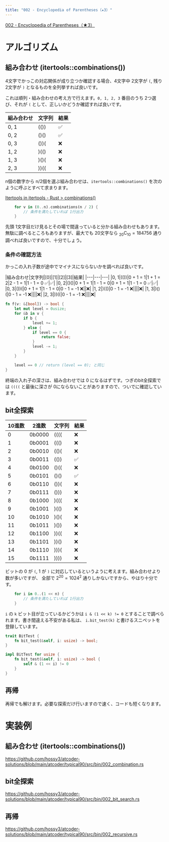 ```yaml
---
title: "002 - Encyclopedia of Parentheses（★3）"
---
```


[002 \- Encyclopedia of Parentheses（★3）](https://atcoder.jp/contests/typical90/tasks/typical90_b)


# アルゴリズム

## 組み合わせ (itertools::combinations())

4文字でかっこの対応関係が成り立つか確認する場合、4文字中 2文字が `(`, 残り 2文字が `)` となるものを全列挙すれば良いです。

これは順列・組み合わせの考え方で行えます。`0, 1, 2, 3` 番目のうち 2つ選び、それが `(` として、正しいかどうか確認すれば良いです。

|組み合わせ|文字列|結果|
|---|---|---|
|0, 1|(())|✅|
|0, 2|()()|✅|
|0, 3|())(|❌|
|1, 2|)(()|❌|
|1, 3|)()(|❌|
|2, 3|))((|❌|

n個の数字から n/2個を選ぶ組み合わせは、`itertools::combinations()` を次のように呼ぶとすべて求まります。

[Itertools in itertools \- Rust > combinations()](https://docs.rs/itertools/latest/itertools/trait.Itertools.html#method.combinations)

```rust
    for v in (0..n).combinations(n / 2) {
        // 条件を満たしていれば 1行出力
    }
```

先頭 1文字目だけ見るとその場で間違っていると分かる組み合わせもあります。無駄に調べるところもありますが、最大でも 20文字なら ${}_20 \mathrm{ C }_10 = 184756$ 通り調べれば良いですので、十分でしょう。

### 条件の確認方法

かっこの入れ子数が途中でマイナスにならないかを調べれば良いです。

|組み合わせ|文字列|[0]|[1]|[2]|[3]|結果|
|---|---|---|
|0, 1|(())|0 + 1 = 1|1 + 1 = 2|2 - 1 = 1|1 - 1 = 0 ✅|✅|
|0, 2|()()|0 + 1 = 1|1 - 1 = 0|0 + 1 = 1|1 - 1 = 0 ✅|✅|
|0, 3|())(|0 + 1 = 1|1 - 1 = 0|0 - 1 = -1 ❌||❌|
|1, 2|)(()|0 - 1 = -1 ❌||||❌|
|1, 3|)()(|0 - 1 = -1 ❌||||❌|
|2, 3|))((|0 - 1 = -1 ❌||||❌|

```rust
fn f(v: &[bool]) -> bool {
    let mut level = 0usize;
    for &b in v {
        if b {
            level += 1;
        } else {
            if level == 0 {
                return false;
            }
            level -= 1;
        }
    }

    level == 0 // return (level == 0); と同じ
}
```

終端の入れ子の深さは、組み合わせでは 0 になるはずです。つぎのbit全探索では `((((` と最後に深さが 0にならないことがありますので、ついでに確認しています。


## bit全探索

|10進数|2進数|文字列|結果|
|---|---|---|---|
|0|0b0000|((((|❌|
|1|0b0001|((()|❌|
|2|0b0010|(()(|❌|
|3|0b0011|(())|✅|
|4|0b0100|()((|❌|
|5|0b0101|()()|✅|
|6|0b0110|())(|❌|
|7|0b0111|()))|❌|
|8|0b1000|)(((|❌|
|9|0b1001|)(()|❌|
|10|0b1010|)()(|❌|
|11|0b1011|)())|❌|
|12|0b1100|))((|❌|
|13|0b1101|))()|❌|
|14|0b1110|)))(|❌|
|15|0b1111|))))|❌|

ビットの 0 が `(`, 1 が `)` に対応しているというように考えます。組み合わせより数が多いですが、 全部で $2^20 = 1024^2$ 通りしかないですから、やはり十分です。

```rust
    for i in 0..(1 << n) {
        // 条件を満たしていれば 1行出力
    }
```

`i` の `k` ビット目が立っているかどうかは `i & (1 << k) != 0` とすることで調べられます。書き間違える不安がある私は、 `i.bit_test(k)` と書けるスニペットを登録しています。

```rust
trait BitTest {
    fn bit_test(&self, i: usize) -> bool;
}

impl BitTest for usize {
    fn bit_test(&self, i: usize) -> bool {
        self & (1 << i) != 0
    }
}
```

## 再帰

再帰でも解けます。必要な探索だけ行いますので速く、コードも短くなります。


# 実装例

## 組み合わせ (itertools::combinations())
https://github.com/hossy3/atcoder-solutions/blob/main/atcoder/typical90/src/bin/002_combination.rs

## bit全探索
https://github.com/hossy3/atcoder-solutions/blob/main/atcoder/typical90/src/bin/002_bit_search.rs

## 再帰
https://github.com/hossy3/atcoder-solutions/blob/main/atcoder/typical90/src/bin/002_recursive.rs


